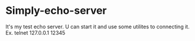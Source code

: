# Simply-echo-server

It's my test echo server. U can start it and use some utilites to connecting it. 
Ex. telnet 127.0.0.1 12345

